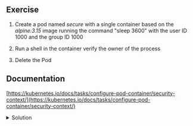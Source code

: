 ## Exercise

1. Create a pod named *secure* with a single container based on the *alpine:3.15* image running the command "sleep 3600" with the user ID 1000 and the group ID 1000

2. Run a shell in the container verify the owner of the process

3. Delete the Pod

## Documentation

[https://kubernetes.io/docs/tasks/configure-pod-container/security-context/](https://kubernetes.io/docs/tasks/configure-pod-container/security-context/)

<details>
  <summary markdown="span">Solution</summary>

1. Create a pod called secure with the alpine image. The container should run the command "sleep 3600" with the user ID 1000 and the group ID 1000

```
apiVersion: v1
kind: Pod
metadata:
  name: secure
spec:
  containers:
  - image: alpine:3.15
    name: pod
    command:
    - "sleep"
    - "3600"
    securityContext:
      runAsUser: 1000
      runAsGroup: 1000
```

2. Run a shell in the container verify the process' owner

```
k exec secure -- ps aux | grep sleep
1 1000      0:00 sleep 3600
```

3. Delete the Pod

```
k delete po secure
```
</details>


